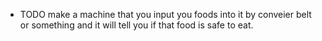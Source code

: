 - TODO make a machine that you input you foods into it by conveier belt or something and it will tell you if that food is safe to eat.